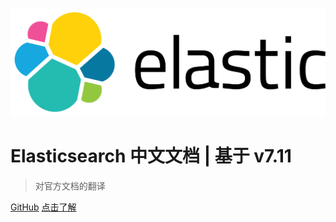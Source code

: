 <!-- _coverpage.md -->

![logo](_media/elastic-logo.svg ':size=50%')

# Elasticsearch 中文文档 | 基于 v7.11

> 对官方文档的翻译

[GitHub](https://github.com/dev2007/elasticsearch-doc)
[点击了解](es.md)